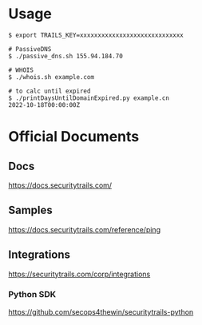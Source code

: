 # Usage

```
$ export TRAILS_KEY=xxxxxxxxxxxxxxxxxxxxxxxxxxxxx

# PassiveDNS
$ ./passive_dns.sh 155.94.184.70

# WHOIS
$ ./whois.sh example.com

# to calc until expired
$ ./printDaysUntilDomainExpired.py example.cn
2022-10-18T00:00:00Z

```

# Official Documents

## Docs
https://docs.securitytrails.com/

## Samples
https://docs.securitytrails.com/reference/ping

## Integrations
https://securitytrails.com/corp/integrations

### Python SDK
https://github.com/secops4thewin/securitytrails-python

